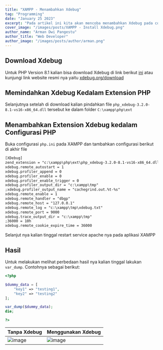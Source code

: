```yaml
---
title: "XAMPP - Menambahkan Xdebug"
tag: "Programming"
date: "January 25 2023"
excerpt: "Pada artikel ini kita akan mencoba menambahkan Xdebug pada configurasi Apache di XAMPP"
cover_image: "/images/posts/XAMPP - Install Xdebug.png"
author_name: "Arman Dwi Pangestu"
author_title: "Web Developer"
author_image: "/images/posts/author/arman.png"
---
```


## Download Xdebug

Untuk PHP Version 8.1 kalian bisa download Xdebug di link berikut [ini](https://xdebug.org/files/php_xdebug-3.2.0-8.1-vs16-x86_64.dll) atau kunjungi
link website resmi nya yaitu [xdebug.org/download](https://xdebug.org/download)

## Memindahkan Xdebug Kedalam Extension PHP

Selanjutnya setelah di download kalian pindahkan file `php_xdebug-3.2.0-8.1-vs16-x86_64.dll` tersebut ke dalam folder `C:\xampp\php\ext`

## Menambahkan Extension Xdebug kedalam Configurasi PHP

Buka configurasi `php.ini` pada XAMPP dan tambahkan configurasi berikut di akhir file

```apache
[XDebug]
zend_extension = "c:\xampp\php\ext\php_xdebug-3.2.0-8.1-vs16-x86_64.dll"
xdebug.remote_autostart = 1
xdebug.profiler_append = 0
xdebug.profiler_enable = 0
xdebug.profiler_enable_trigger = 0
xdebug.profiler_output_dir = "c:\xampp\tmp"
;xdebug.profiler_output_name = "cachegrind.out.%t-%s"
xdebug.remote_enable = 1
xdebug.remote_handler = "dbgp"
xdebug.remote_host = "127.0.0.1"
xdebug.remote_log = "c:\xampp\tmp\xdebug.txt"
xdebug.remote_port = 9000
xdebug.trace_output_dir = "c:\xampp\tmp"
;36000 = 10h
xdebug.remote_cookie_expire_time = 36000
```

Selanjut nya kalian tinggal restart service apache nya pada aplikasi XAMPP

## Hasil

Untuk melakukan melihat perbedaan hasil nya kalian tinggal lakukan `var_dump`. Contohnya sebagai berikut:

```php
<?php

$dummy_data = [
    "key1" => "testing1",
    "key2" => "testing2"
];

var_dump($dummy_data);
die;

?>
```

| Tanpa Xdebug                                                                                                    | Menggunakan Xdebug                                                                                              |
| --------------------------------------------------------------------------------------------------------------- | --------------------------------------------------------------------------------------------------------------- |
| ![image](https://user-images.githubusercontent.com/64394320/214496002-9a039ed6-5a72-47d5-92d5-db1774ff043c.png) | ![image](https://user-images.githubusercontent.com/64394320/214495849-2cda1718-4b8f-4e36-9825-276dab0ea22d.png) |
